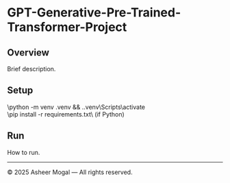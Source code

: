 ﻿# GPT-Generative-Pre-Trained-Transformer-Project

## Overview
Brief description.

## Setup
\python -m venv .venv && .\.venv\Scripts\activate\
\pip install -r requirements.txt\ (if Python)

## Run
How to run.

---
© 2025 Asheer Mogal — All rights reserved.

